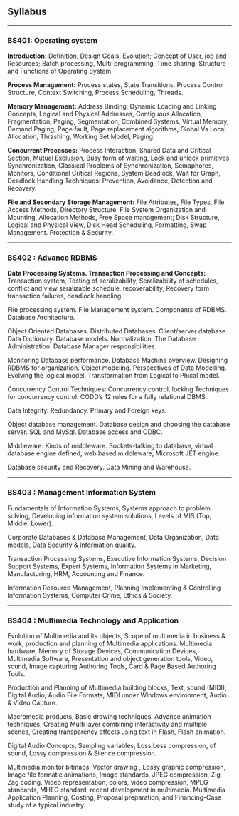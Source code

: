 ## Syllabus

---

### **BS401: Operating system**

**Introduction:** Definition, Design Goals, Evolution; Concept of User, job and Resources; Batch processing, Multi-programming, Time sharing; Structure and Functions of
Operating System.

**Process Management:** Process states, State Transitions, Process Control Structure,
Context Switching, Process Scheduling, Threads.

**Memory Management:** Address Binding, Dynamic Loading and Linking Concepts, Logical and Physical Addresses, Contiguous Allocation, Fragmentation, Paging, Segmentation, Combined Systems, Virtual Memory, Demand Paging, Page fault, Page replacement algorithms, Global Vs Local Allocation, Thrashing, Working Set Model, Paging.

**Concurrent Processes:** Process Interaction, Shared Data and Critical Section, Mutual Exclusion, Busy form of waiting, Lock and unlock primitives, Synchronization, Classical Problems of Synchronization, Semaphores, Monitors, Conditional Critical Regions, System Deadlock, Wait for Graph, Deadlock Handling Techniques: Prevention, Avoidance, Detection and Recovery.

**File and Secondary Storage Management:** File Attributes, File Types, File Access Methods, Directory Structure, File System Organization and Mounting, Allocation Methods, Free Space management; Disk Structure, Logical and Physical View, Disk Head Scheduling, Formatting, Swap Management. Protection & Security.

---

### **BS402 : Advance RDBMS**

**Data Processing Systems. Transaction Processing and Concepts:** Transaction system, Testing of seralizability, Seralizability of schedules, conflict and view seralizable schedule, recoverability, Recovery form transaction failures, deadlock handling.

File processing system. File Management system. Components of RDBMS. Database Architecture.

Object Oriented Databases. Distributed Databases. Client/server database. Data Dictionary. Database models. Normalization. The Database Administration. Database Manager responsibilities.

Monitoring Database performance. Database Machine overview.
Designing RDBMS for organization. Object modeling. Perspectives of Data Modelling. Evolving the logical model. Transformation from Logical to Phical model.

Concurrency Control Techniques: Concurrency control, locking Techniques for concurrency control. CODD’s 12 rules for a fully relational DBMS.

Data Integrity. Redundancy. Primary and Foreign keys.

Object database management. Database design and choosing the database server. SQL and MySql. Database access and ODBC.

Middleware: Kinds of middleware. Sockets-talking to database, virtual database engine defined, web based middleware, Microsoft JET engine.

Database security and Recovery. Data Mining and Warehouse.

---

### **BS403 : Management Information System**
Fundamentals of Information Systems, Systems approach to problem solving,
Developing information system solutions, Levels of MIS (Top, Middle, Lower).

Corporate Databases & Database Management, Data Organization, Data models, Data Security & Information quality.

Transaction Processing Systems, Executive Information Systems, Decision Support Systems, Expert Systems, Information Systems in Marketing, Manufacturing, HRM, Accounting and Finance.

Information Resource Management, Planning Implementing & Controlling Information Systems, Computer Crime, Ethics & Society.

---

### **BS404 : Multimedia Technology and Application**
Evolution of Multimedia and its objects, Scope of multimedia in business & work, production and planning of Multimedia applications. Multimedia hardware, Memory of Storage Devices, Communication Devices, Multimedia Software, Presentation and object generation tools, Video, sound, Image capturing Authoring Tools, Card & Page Based Authoring Tools.

Production and Planning of Multimedia building blocks, Text, sound (MIDI), Digital Audio, Audio File Formats, MIDI under Windows environment, Audio & Video Capture.

Macromedia products, Basic drawing techniques, Advance animation techniques, Creating Multi layer combining interactivity and multiple scenes, Creating transparency effects using text in Flash, Flash animation.

Digital Audio Concepts, Sampling variables, Loss Less compression, of sound, Lossy compression & Silence compression.

Multimedia monitor bitmaps, Vector drawing , Lossy graphic compression, Image file formatic animations, Image standards, JPEG compression, Zig Zag coding. Video representation, colors, video compression, MPEG standards, MHEG standard, recent development in multimedia. Multimedia Application Planning, Costing, Proposal preparation, and Financing-Case study of a typical industry.